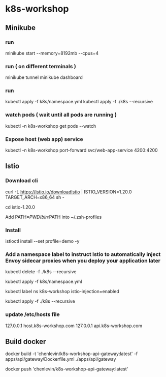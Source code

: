 # k8s-workshop

## Minikube

### run
minikube start --memory=8192mb --cpus=4

### run ( on different terminals )
minikube tunnel
minikube dashboard

### run
kubectl apply -f k8s/namespace.yml
kubectl apply -f ./k8s --recursive

### watch pods ( wait until all pods are running )
kubectl -n k8s-workshop get pods --watch

### Expose host (web app) service

kubectl -n k8s-workshop port-forward svc/web-app-service 4200:4200



## Istio

### Download cli

curl -L https://istio.io/downloadIstio | ISTIO_VERSION=1.20.0 TARGET_ARCH=x86_64 sh -

cd istio-1.20.0

Add PATH=$PWD/bin:$PATH into ~/.zsh-profiles

### Install

istioctl install --set profile=demo -y

### Add a namespace label to instruct Istio to automatically inject Envoy sidecar proxies when you deploy your application later

kubectl delete -f ./k8s --recursive

kubectl apply -f k8s/namespace.yml

kubectl label ns k8s-workshop  istio-injection=enabled

kubectl apply -f ./k8s --recursive


### update /etc/hosts file
127.0.0.1 host.k8s-workshop.com
127.0.0.1 api.k8s-workshop.com



## Build docker 

docker build -t 'chenlevin/k8s-workshop-api-gateway:latest' -f apps/api/gateway/Dockerfile.yml ./apps/api/gateway

docker push 'chenlevin/k8s-workshop-api-gateway:latest'